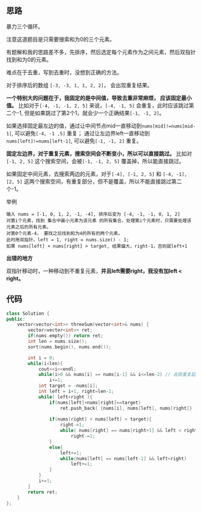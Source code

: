 ## 思路

暴力三个循环。

注意这道题目是只需要搜索和为0的三个元素。

有题解和我的思路差不多，先排序，然后选定每个元素作为之间元素，然后双指针找到和为0的元素。

难点在于去重，写到去重时，没想到正确的方法。

对于排序后的数组 `[-3, -3, 1, 1, 2, 2]`， 会出现重复结果。

**一个特别大的问题在于，我固定的是中间值，导致去重非常麻烦， 应该固定最小值。** 比如对于`[-4, -1, -1, 2, 5]` 来说，`[-4, -1, 5]` 会重复，此时应该跳过第二个-1, 但是如果跳过了第2个1，就会少一个正确结果`[-1, -1, 2]`。

如果选择固定最左边的值，通过让中间节点mid一直移动到`nums[mid]!=nums[mid-1]`,  可以避免`[-4, -1 ,5]` 重复； 通过让左边界left一直移动到`nums[left]!=nums[left-1]`, 可以避免`[-1, -1, 2]` 重复。

**固定左边界，对于重复元素，搜索空间会不断变小，所以可以直接跳过。** 比如对`[-1, 2, 5]` 这个搜索空间，会被`[-1, -1, 2, 5]` 覆盖掉，所以能直接跳过。

如果固定中间元素，去搜索两边的元素，对于`[-4], [-1, 2, 5]`  和 `[-4, -1], [2, 5]`  这两个搜索空间，有重复部分，但不是覆盖，所以不能直接跳过第二个-1。

举例

```
输入 nums = [-1, 0, 1, 2, -1, -4], 排序后变为 [-4, -1, -1, 0, 1, 2]
对第i个元素，找到 集合中最小元素为该元素 的所有集合，处理第i个元素时，只需要处理该元素之后的所有元素。
对第0个元素-4， 要找之后找到和为4的所有的两个元素。
此时用双指针，left = 1, right = nums.size() - 1;
如果 nums[left] + nums[right] > target, 结果偏大，right-1，否则就left+1

```

 **出错的地方**

双指针移动时，一种移动到不重复元素，**并且left需要right，我没有加left < right。**



## 代码

```c++
class Solution {
public:
    vector<vector<int>> threeSum(vector<int>& nums) {
        vector<vector<int>> ret;
        if(nums.empty()) return ret;
        int len = nums.size();
        sort(nums.begin(), nums.end());

        int i = 0;
        while(i<len){
            cout<<i<<endl;
            while(i>0 && nums[i] == nums[i-1] && i<=len-2) // 去除重复起点
                i+=1;
            int target = -nums[i];
            int left = i+1, right=len-1;
            while( left<right ){
                if(nums[left]+nums[right]==target)
                    ret.push_back( {nums[i], nums[left], nums[right]} );
                
                if(nums[right] + nums[left] > target){
                    right-=1;
                    while( nums[right] == nums[right+1] && left < right )
                        right-=1;
                }
                else{
                    left+=1;
                    while(nums[left] == nums[left-1] && left<right)
                        left+=1;
                }
            }
            i+=1;
        }
        return ret;
    }
};
```

